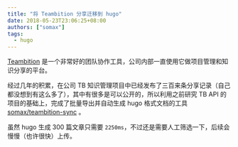 ```yaml
---
title: "将 Teambition 分享迁移到 hugo"
date: 2018-05-23T23:06:25+08:00
authors: ["somax"]
tags: 
  - hugo
---
```


[Teambition](https://www.teambition.com) 是一个非常好的团队协作工具，公司内部一直使用它做项目管理和知识分享的平台。

经过几年的积累，在公司 TB 知识管理项目中已经发布了三百来条分享记录（自己都没想到有这么多了），其中有很多是可以公开的，所以利用之前研究 TB API 的项目的基础上，完成了批量导出并自动生成 hugo 格式文档的工具 [ somax/teambition-sync](https://github.com/somax/teambition-sync) 。

虽然 hugo 生成 300 篇文章只需要 `2250ms`，不过还是需要人工筛选一下，后续会慢慢（也许很快）上传。